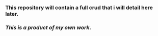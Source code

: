 ### This repository will contain a full crud that i will detail here later.

### *This is a product of my own work*.
